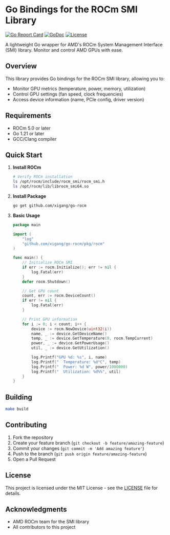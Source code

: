 # Go Bindings for the ROCm SMI Library

[![Go Report Card](https://goreportcard.com/badge/github.com/xigang/go-rocm)](https://goreportcard.com/report/github.com/xigang/go-rocm)
[![GoDoc](https://godoc.org/github.com/xigang/go-rocm?status.svg)](https://godoc.org/github.com/xigang/go-rocm)
[![License](https://img.shields.io/badge/license-MIT-blue.svg)](LICENSE)

A lightweight Go wrapper for AMD's ROCm System Management Interface (SMI) library. Monitor and control AMD GPUs with ease.

## Overview

This library provides Go bindings for the ROCm SMI library, allowing you to:
- Monitor GPU metrics (temperature, power, memory, utilization)
- Control GPU settings (fan speed, clock frequencies)
- Access device information (name, PCIe config, driver version)

## Requirements

- ROCm 5.0 or later
- Go 1.21 or later
- GCC/Clang compiler

## Quick Start

1. **Install ROCm**
   ```bash
   # Verify ROCm installation
   ls /opt/rocm/include/rocm_smi/rocm_smi.h
   ls /opt/rocm/lib/librocm_smi64.so
   ```

2. **Install Package**
   ```bash
   go get github.com/xigang/go-rocm
   ```

3. **Basic Usage**
   ```go
   package main

   import (
       "log"
       "github.com/xigang/go-rocm/pkg/rocm"
   )

   func main() {
       // Initialize ROCm SMI
       if err := rocm.Initialize(); err != nil {
           log.Fatal(err)
       }
       defer rocm.Shutdown()

       // Get GPU count
       count, err := rocm.DeviceCount()
       if err != nil {
           log.Fatal(err)
       }

       // Print GPU information
       for i := 0; i < count; i++ {
           device := rocm.NewDevice(uint32(i))
           name, _ := device.GetDeviceName()
           temp, _ := device.GetTemperature(0, rocm.TempCurrent)
           power, _ := device.GetPowerUsage()
           util, _ := device.GetUtilization()

           log.Printf("GPU %d: %s", i, name)
           log.Printf("  Temperature: %d°C", temp)
           log.Printf("  Power: %d W", power/1000000)
           log.Printf("  Utilization: %d%%", util)
       }
   }
   ```

## Building
```sh
make build
```

## Contributing

1. Fork the repository
2. Create your feature branch (`git checkout -b feature/amazing-feature`)
3. Commit your changes (`git commit -m 'Add amazing feature'`)
4. Push to the branch (`git push origin feature/amazing-feature`)
5. Open a Pull Request

## License

This project is licensed under the MIT License - see the [LICENSE](LICENSE) file for details.

## Acknowledgments

- AMD ROCm team for the SMI library
- All contributors to this project